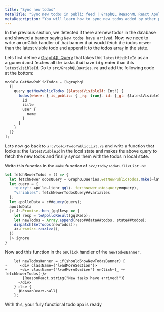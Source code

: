 ```yaml
---
title: "Sync new todos"
metaTitle: "Sync new todos in public feed | GraphQL ReasonML React Apollo Tutorial"
metaDescription: "You will learn how to sync new todos added by other people in the public feed by fetching older and newer data using GraphQL Queries"
---
```


In the previous section, we detected if there are new todos in the database and showed a banner saying `New todos have arrived`. Now, we need to write an onClick handler of that banner that would fetch the todos newer than the latest visible todo and append it to the todos array in the state.

Lets first define a [GraphQL Query](https://hasura.io/learn/graphql/intro-graphql/graphql-queries/) that takes this `latestVisibleId` as an argument and fetches all the tasks that have `id` greater than this `latestVisibleId`. Go to `src/GraphQLQueries.re` and add the following code at the bottom:

```js
module GetNewPublicTodos = [%graphql
  {|
    query getNewPublicTodos ($latestVisibleId: Int!) {
      todos(where: { is_public: { _eq: true}, id: {_gt: $latestVisibleId}}, order_by: { id: desc }) {
        id
        title
        user {
          name
        }
      }
    }
  |}
];
```

Lets now go back to `src/todo/TodoPublicList.re` and write a function that looks at the `latestVisbleId` in the local state and makes the above query to fetch the new todos and finally syncs them with the todos in local state.

Write this function in the `make` function of `src/todo/TodoPublicList.re`:

```js
let fetchNewerTodos = () => {
  let fetchNewerTodosQuery = GraphQLQueries.GetNewPublicTodos.make(~latestVisibleId=latestVisibleId, ());
  let query = {
    "query": ApolloClient.gql(. fetchNewerTodosQuery##query),
    "variables": fetchNewerTodosQuery##variables
  };
  let apolloData = c##query(query);
  apolloData
  |> Js.Promise.then_(gqlResp => {
    let resp = toApolloResult(gqlResp);
    let newTodos = Array.append(resp##data##todos, state##todos);
    dispatch(SetTodos(newTodos));
    Js.Promise.resolve();
  })
  |> ignore
}
```

Now add this function in the `onClick` handler of the `newTodosBanner`.

```
    let newTodosBanner = if(shouldShowNewTodosBanner) {
-      <div className={"loadMoreSection"}>
+      <div className={"loadMoreSection"} onClick={_ => fetchNewerTodos()}>
        {ReasonReact.string("New tasks have arrived!")}
      </div>
    } else {
      {ReasonReact.null}
    };

```

With this, your fully functional todo app is ready.